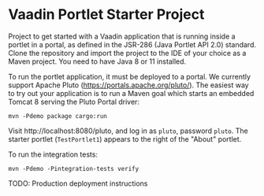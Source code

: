 # Vaadin Portlet Starter Project
Project to get started with a Vaadin application that is running inside a 
portlet in a portal, as defined in the JSR-286 (Java Portlet API 2.0) standard.
Clone the repository and import the project to the IDE of your choice as a Maven
project. You need to have Java 8 or 11 installed.

To run the portlet application, it must be deployed to a portal. We currently
support Apache Pluto (https://portals.apache.org/pluto/). The easiest way
to try out your application is to run a Maven goal which starts an embedded
Tomcat 8 serving the Pluto Portal driver:

`mvn -Pdemo package cargo:run`

Visit http://localhost:8080/pluto, and log in as `pluto`, password `pluto`.
The starter portlet (`TestPortlet1`) appears to the right of the "About" 
portlet. 

To run the integration tests:

`mvn -Pdemo -Pintegration-tests verify` 

TODO: Production deployment instructions

